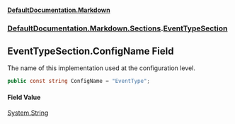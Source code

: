 #### [DefaultDocumentation\.Markdown](../../../../index.md 'index')
### [DefaultDocumentation\.Markdown\.Sections](../../../../index.md#DefaultDocumentation.Markdown.Sections 'DefaultDocumentation\.Markdown\.Sections').[EventTypeSection](index.md 'DefaultDocumentation\.Markdown\.Sections\.EventTypeSection')

## EventTypeSection\.ConfigName Field

The name of this implementation used at the configuration level\.

```csharp
public const string ConfigName = "EventType";
```

#### Field Value
[System\.String](https://learn.microsoft.com/en-us/dotnet/api/system.string 'System\.String')